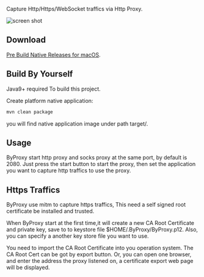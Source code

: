 
Capture Http/Https/WebSocket traffics via Http Proxy.

![screen shot](https://raw.githubusercontent.com/clearthesky/byproxy/master/images/screenshot_800.png)

## Download
[Pre Build Native Releases for macOS](https://github.com/clearthesky/byproxy/releases).

## Build By Yourself
Java9+ required To build this project.

Create platform native application: 

```sh
mvn clean package
```

you will find native application image under path target/.


## Usage

ByProxy start http proxy and socks proxy at the same port, by default is 2080. 
Just press the start button to start the proxy, then set the application you want to capture http traffics to use the proxy.


## Https Traffics
ByProxy use mitm to capture https traffics, This need a self signed root certificate be installed and trusted.

When ByProxy start at the first time,it will create a new CA Root Certificate and private key, save to to keystore file $HOME/.ByProxy/ByProxy.p12.
Also, you can specify a another key store file you want to use. 

You need to import the CA Root Certificate into you operation system. The CA Root Cert can be got by export button.
Or, you can open one browser, and enter the address the proxy listened on, a certificate export web page will be displayed.
